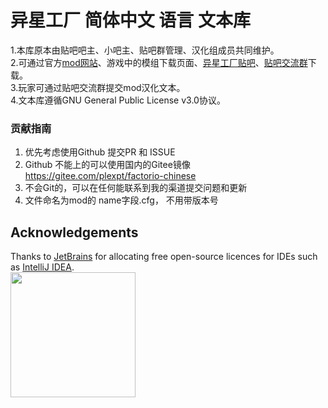 
# 异星工厂 简体中文 语言 文本库<br>


1.本库原本由贴吧吧主、小吧主、贴吧群管理、汉化组成员共同维护。<br>
2.可通过官方[mod网站](https://mods.factorio.com/mod/chinese)、游戏中的模组下载页面、[异星工厂贴吧](https://tieba.baidu.com/f?kw=异星工厂)、[贴吧交流群](https://jq.qq.com/?_wv=1027&k=5e44RfV)下载。<br>
3.玩家可通过贴吧交流群提交mod汉化文本。<br>
4.文本库遵循GNU General Public License v3.0协议。<br>

### 贡献指南
1. 优先考虑使用Github 提交PR 和 ISSUE
2. Github 不能上的可以使用国内的Gitee镜像 https://gitee.com/plexpt/factorio-chinese
3. 不会Git的，可以在任何能联系到我的渠道提交问题和更新
4. 文件命名为mod的 name字段.cfg， 不用带版本号

## Acknowledgements

Thanks to [JetBrains](https://www.jetbrains.com/?from=plexpt) for allocating free open-source licences for IDEs such as [IntelliJ IDEA](https://www.jetbrains.com/idea/?from=plexpt).  
<img src="https://ftp.bmp.ovh/imgs/2021/07/7883cb70a96b6ccd.png" width="200"/>

